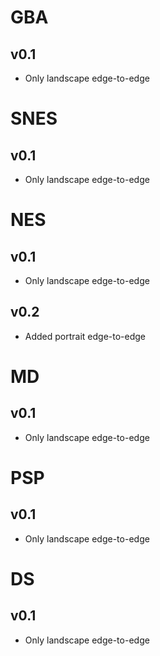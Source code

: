 # GBA

## v0.1

- Only landscape edge-to-edge

# SNES

## v0.1

- Only landscape edge-to-edge

# NES

## v0.1

- Only landscape edge-to-edge

## v0.2

- Added portrait edge-to-edge

# MD

## v0.1

- Only landscape edge-to-edge

# PSP

## v0.1

- Only landscape edge-to-edge

# DS

## v0.1

- Only landscape edge-to-edge
